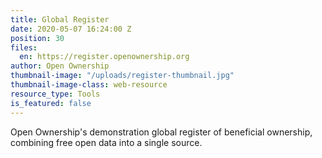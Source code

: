 ```yaml
---
title: Global Register
date: 2020-05-07 16:24:00 Z
position: 30
files:
  en: https://register.openownership.org
author: Open Ownership
thumbnail-image: "/uploads/register-thumbnail.jpg"
thumbnail-image-class: web-resource
resource_type: Tools
is_featured: false
---
```


Open Ownership's demonstration global register of beneficial ownership, combining free open data into a single source.

